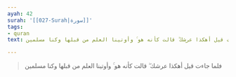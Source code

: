 ```yaml
---
ayah: 42
surah: '[[027-Surah|سورة]]'
tags:
- quran
text: فلما جاءت قيل أهكذا عرشك ۖ قالت كأنه هو ۚ وأوتينا العلم من قبلها وكنا مسلمين

---
```

> فلما جاءت قيل أهكذا عرشك ۖ قالت كأنه هو ۚ وأوتينا العلم من قبلها وكنا مسلمين
